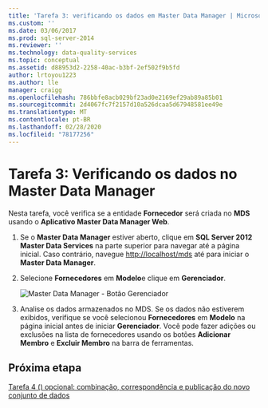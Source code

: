 ```yaml
---
title: 'Tarefa 3: verificando os dados em Master Data Manager | Microsoft Docs'
ms.custom: ''
ms.date: 03/06/2017
ms.prod: sql-server-2014
ms.reviewer: ''
ms.technology: data-quality-services
ms.topic: conceptual
ms.assetid: d88953d2-2258-40ac-b3bf-2ef502f9b5fd
author: lrtoyou1223
ms.author: lle
manager: craigg
ms.openlocfilehash: 786bbfe8acb029bf23ad0e2169ef29ab89a85b01
ms.sourcegitcommit: 2d4067fc7f2157d10a526dcaa5d67948581ee49e
ms.translationtype: MT
ms.contentlocale: pt-BR
ms.lasthandoff: 02/28/2020
ms.locfileid: "78177256"
---
```

# <a name="task-3-verifying-the-data-in-master-data-manager"></a>Tarefa 3: Verificando os dados no Master Data Manager
  Nesta tarefa, você verifica se a entidade **Fornecedor** será criada no **MDS** usando o **Aplicativo Master Data Manager Web**.

1.  Se o **Master Data Manager** estiver aberto, clique em **SQL Server 2012 Master Data Services** na parte superior para navegar até a página inicial. Caso contrário, navegue [http://localhost/mds](http://localhost/mds) até para iniciar o **Master Data Manager**.

2.  Selecione **Fornecedores** em **Modelo**e clique em **Gerenciador**.

     ![Master Data Manager - Botão Gerenciador](../../2014/tutorials/media/et-verifyingthedatainmasterdatamanager.jpg "Master Data Manager - Botão Gerenciador")

3.  Analise os dados armazenados no MDS. Se os dados não estiverem exibidos, verifique se você selecionou **Fornecedores** em **Modelo** na página inicial antes de iniciar **Gerenciador**. Você pode fazer adições ou exclusões na lista de fornecedores usando os botões **Adicionar Membro** e **Excluir Membro** na barra de ferramentas.

## <a name="next-step"></a>Próxima etapa
 [Tarefa 4 &#40;&#41; opcional: combinação, correspondência e publicação do novo conjunto de dados](../../2014/tutorials/task-4-optional-combining-matching-and-publishing-new-set-of-data.md)


